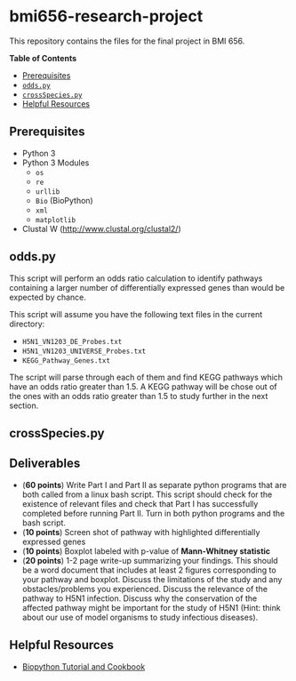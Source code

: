 bmi656-research-project
=======================

This repository contains the files for the final project in BMI 656.

**Table of Contents**

- [Prerequisites](#prerequisites)
- [`odds.py`](#odds.py)
- [`crossSpecies.py`](#crossspecies.py)
- [Helpful Resources](#helpful-resources)

Prerequisites
--------------

- Python 3
- Python 3 Modules
    - `os`
    - `re`
    - `urllib`
    - `Bio` (BioPython)
    - `xml`
    - `matplotlib`
- Clustal W (http://www.clustal.org/clustal2/)

odds.py
-------

This script will perform an odds ratio calculation to identify pathways
containing a larger number of differentially expressed genes than would be
expected by chance.

This script will assume you have the following text files in the current
directory:

- `H5N1_VN1203_DE_Probes.txt`
- `H5N1_VN1203_UNIVERSE_Probes.txt`
- `KEGG_Pathway_Genes.txt`

The script will parse through each of them and find KEGG pathways which have an
odds ratio greater than 1.5. A KEGG pathway will be chose out of the ones with
an odds ratio greater than 1.5 to study further in the next section.

crossSpecies.py
---------------

Deliverables
------------

- (**60 points**) Write Part I and Part II as separate python programs that are
  both called from a linux bash script. This script should check for the
  existence of relevant files and check that Part I has successfully completed
  before running Part II. Turn in both python programs and the bash script.
- (**10 points**) Screen shot of pathway with highlighted differentially
  expressed genes
- (**10 points**) Boxplot labeled with p-value of **Mann-Whitney statistic**
- (**20 points**) 1-2 page write-up summarizing your findings. This should be a
  word document that includes at least 2 figures corresponding to your pathway
  and boxplot. Discuss the limitations of the study and any obstacles/problems
  you experienced. Discuss the relevance of the pathway to H5N1 infection.
  Discuss why the conservation of the affected pathway might be important for
  the study of H5N1 (Hint: think about our use of model organisms to study
  infectious diseases).

Helpful Resources
-----------------

- [Biopython Tutorial and Cookbook][biopython]

[biopython]: http://biopython.org/DIST/docs/tutorial/Tutorial.html
